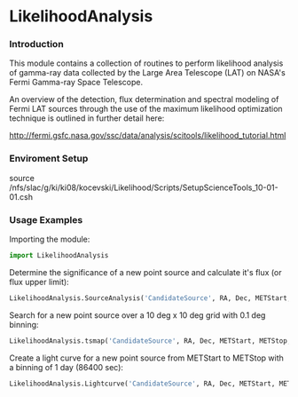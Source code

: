 # LikelihoodAnalysis

### Introduction 

This module contains a collection of routines to perform likelihood analysis of gamma-ray data collected by the Large Area Telescope (LAT) on NASA's Fermi Gamma-ray Space Telescope.

An overview of the detection, flux determination and spectral modeling of Fermi LAT sources through the use of the maximum likelihood optimization technique is outlined in further detail here:

http://fermi.gsfc.nasa.gov/ssc/data/analysis/scitools/likelihood_tutorial.html

### Enviroment Setup

source /nfs/slac/g/ki/ki08/kocevski/Likelihood/Scripts/SetupScienceTools_10-01-01.csh

### Usage Examples

Importing the module:
```python 
import LikelihoodAnalysis
```

Determine the significance of a new point source and calculate it's flux (or flux upper limit):
```python 
LikelihoodAnalysis.SourceAnalysis('CandidateSource', RA, Dec, METStart, METStop, irfs='P8R2_SOURCE_V6')
```

Search for a new point source over a 10 deg x 10 deg grid with 0.1 deg binning:
```python
LikelihoodAnalysis.tsmap('CandidateSource', RA, Dec, METStart, METStop, dra=10, ddec=10, binsize=0.15, irfs='P8R2_SOURCE_V6')
```

Create a light curve for a new point source from METStart to METStop with a binning of 1 day (86400 sec):
```python
LikelihoodAnalysis.Lightcurve('CandidateSource', RA, Dec, METStart, METStop, 86400, irfs='P8R2_SOURCE_V6') 
```

